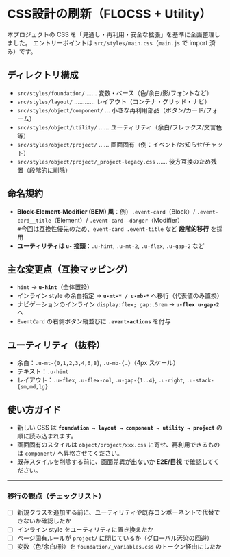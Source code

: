 # CSS設計の刷新（FLOCSS + Utility）

本プロジェクトの CSS を「見通し・再利用・安全な拡張」を基準に全面整理しました。
エントリーポイントは `src/styles/main.css`（`main.js` で import 済み）です。

## ディレクトリ構成
- `src/styles/foundation/` …… 変数・ベース（色/余白/影/フォントなど）
- `src/styles/layout/` ………… レイアウト（コンテナ・グリッド・ナビ）
- `src/styles/object/component/` … 小さな再利用部品（ボタン/カード/フォーム）
- `src/styles/object/utility/` …… ユーティリティ（余白/フレックス/文言色等）
- `src/styles/object/project/` …… 画面固有（例：イベント/お知らせ/チャット）
- `src/styles/object/project/_project-legacy.css` …… 後方互換のため残置（段階的に削除）

## 命名規約
- **Block-Element-Modifier (BEM) 風**：例）`.event-card`（Block）/ `.event-card__title`（Element）/ `.event-card--danger`（Modifier）  
  ※今回は互換性優先のため、`event-card .event-title` など **段階的移行** を採用
- **ユーティリティは `u-` 接頭**：`.u-hint`, `.u-mt-2`, `.u-flex`, `.u-gap-2` など

## 主な変更点（互換マッピング）
- `hint` → **`u-hint`**（全体置換）
- インライン style の余白指定 → **`u-mt-* / u-mb-*`** へ移行（代表値のみ置換）
- ナビゲーションのインライン `display:flex; gap:.5rem` → **`u-flex u-gap-2`** へ
- `EventCard` の右側ボタン縦並びに **`.event-actions`** を付与

## ユーティリティ（抜粋）
- 余白：`.u-mt-{0,1,2,3,4,6,8}`, `.u-mb-{…}`（4px スケール）
- テキスト：`.u-hint`
- レイアウト：`.u-flex`, `.u-flex-col`, `.u-gap-{1..4}`, `.u-right`, `.u-stack-{sm,md,lg}`

## 使い方ガイド
- 新しい CSS は **`foundation → layout → component → utility → project`** の順に読み込まれます。
- 画面固有のスタイルは `object/project/xxx.css` に寄せ、再利用できるものは `component/` へ昇格させてください。
- 既存スタイルを削除する前に、画面差異が出ないか **E2E/目視** で確認してください。

---

### 移行の観点（チェックリスト）
- [ ] 新規クラスを追加する前に、ユーティリティや既存コンポーネントで代替できないか確認したか
- [ ] インライン style をユーティリティに置き換えたか
- [ ] ページ固有ルールが `project/` に閉じているか（グローバル汚染の回避）
- [ ] 変数（色/余白/影）を `foundation/_variables.css` のトークン経由にしたか